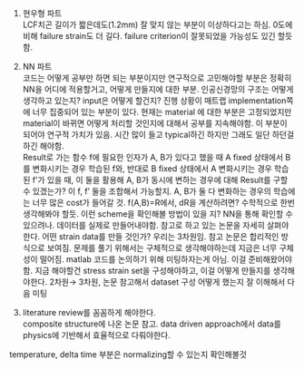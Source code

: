   

1. 현우형 파트  
    LCF치곤 길이가 짧은데도(1.2mm) 잘 맞지 않는 부분이 이상하다고는 하심. 0도에 비해 failure strain도 더 길다. failure criterion이 잘못되었을 가능성도 있긴 할듯함.  
      
    
2. NN 파트  
    코드는 어떻게 공부만 하면 되는 부분이지만 연구적으로 고민해야할 부분은 정확히 NN을 어디에 적용할거고, 어떻게 만들지에 대한 부분. 인공신경망의 구조는 어떻게 생각하고 있는지? input은 어떻게 할건지? 진행 상황이 매트랩 implementation쪽에 너무 집중되어 있는 부분이 있다. 현재는 material 에 대한 부분은 고정되었지만 material이 바뀌면 어떻게 처리할 것인지에 대해서 공부를 지속해야함. 이 부분이 되어야 연구적 가치가 있음. 시간 많이 들고 typical하긴 하지만 그래도 일단 하던걸 하긴 해야함.  
    Result로 가는 함수 f에 필요한 인자가 A, B가 있다고 했을 때 A fixed 상태에서 B를 변화시키는 경우 학습된 f와, 반대로 B fixed 상태에서 A 변화시키는 경우 학습된 f’가 있을 때, 이 둘을 활용해 A, B가 동시에 변하는 경우에 대해 Result를 구할 수 있겠는가? 이 f, f’ 둘을 조합해서 가능할지. A, B가 둘 다 변화하는 경우의 학습에는 너무 많은 cost가 들어갈 것. f(A,B)=R에서, dR을 계산하려면? 수학적으로 한번 생각해봐야 할듯. 이런 scheme을 확인해볼 방법이 있을 지? NN을 통해 확인할 수 있으려나. 데이터를 실제로 만들어내야함. 참고로 하고 있는 논문을 자세히 살펴야한다. 어떤 strain data를 만들 것인가? 우리는 3차원임. 참고 논문은 합리적인 방식으로 보여짐. 문제를 풀기 위해서는 구체적으로 생각해야하는데 지금은 너무 구체성이 떨어짐. matlab 코드를 논의하기 위해 미팅하자는게 아님. 이걸 준비해왔어야함. 지금 해야할건 stress strain set을 구성해야하고, 이걸 어떻게 만들지를 생각해야한다. 2차원→ 3차원, 논문 참고해서 dataset 구성 어떻게 했는지 잘 이해해서 다음 미팅  
      
    
3. literature review를 꼼꼼하게 해야한다.  
    composite structure에 나온 논문 참고. data driven approach에서 data를 physics에 기반해서 효율적으로 다뤄야한다.  
    

  

temperature, delta time 부분은 normalizing할 수 있는지 확인해볼것